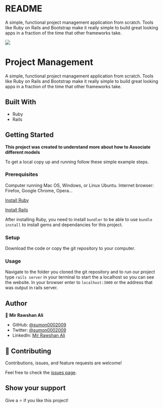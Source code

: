 # README

A simple, functional project management application from scratch. Tools like Ruby on Rails and Bootstrap make it really simple to build great looking apps in a fraction of the time that other frameworks take.

![](https://img.shields.io/badge/Microverse-blueviolet)

# Project Management

A simple, functional project management application from scratch. Tools like Ruby on Rails and Bootstrap make it really simple to build great looking apps in a fraction of the time that other frameworks take.



## Built With

- Ruby
- Rails

## Getting Started

**This project was created to understand more about how to Associate different models**


To get a local copy up and running follow these simple example steps.

### Prerequisites
Computer running Mac OS, Windows, or Linux Ubuntu.
Internet browser: Firefox, Google Chrome, Opera...

[Install Ruby](https://www.theodinproject.com/courses/ruby-programming/lessons/installing-ruby-ruby-programming)

[Install Rails](https://www.theodinproject.com/courses/ruby-on-rails/lessons/your-first-rails-application-ruby-on-rails)

After installing Ruby, you need to install `bundler` to be able to use `bundle install` to install gems and dependancies for this project.

### Setup
Download the code or copy the git repository to your computer.

### Usage
Navigate to the folder you cloned the git repository and to run our project type `rails server` in your terminal to start the a localhost so you can see the website. In your browser enter to `localhost:3000` or the address that was output in rails server.


## Author

👤 **Mir Rawshan Ali**

- GitHub: [@sumon0002009](https://github.com/sumon0002001)
- Twitter: [@sumon0002009](https://twitter.com/Sumon0002009)
- LinkedIn: [Mir Rawshan Ali](https://www.linkedin.com/in/mir-rawshan-ali-27b6a5198/)



## 🤝 Contributing

Contributions, issues, and feature requests are welcome!

Feel free to check the [issues page](https://github.com/marcelomaidden/private-events/issues).

## Show your support

Give a ⭐️ if you like this project!
